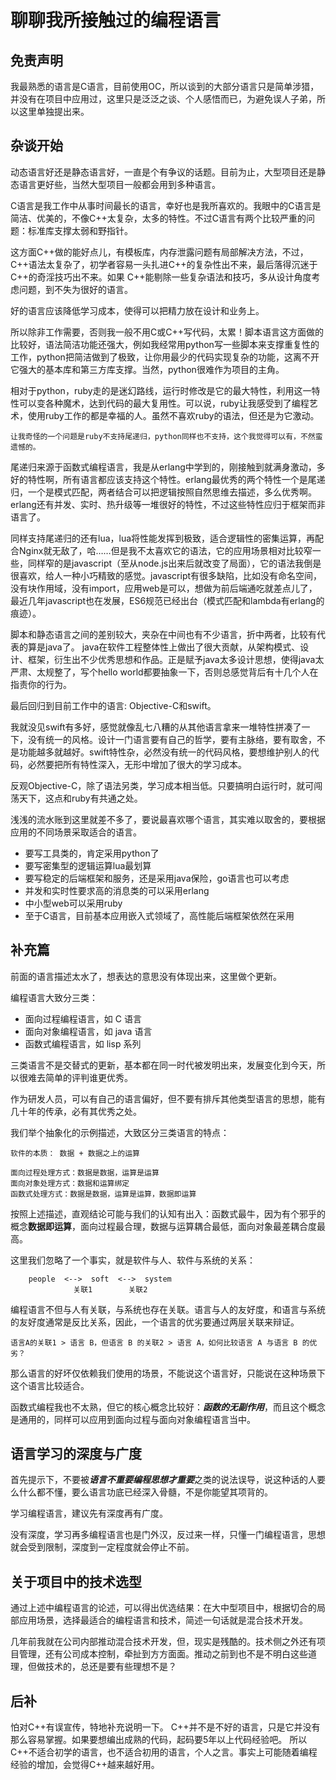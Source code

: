 # 聊聊我所接触过的编程语言


## 免责声明
我最熟悉的语言是C语言，目前使用OC，所以谈到的大部分语言只是简单涉猎，并没有在项目中应用过，这里只是泛泛之谈、个人感悟而已，为避免误人子弟，所以这里单独提出来。

## 杂谈开始
动态语言好还是静态语言好，一直是个有争议的话题。目前为止，大型项目还是静态语言更好些，当然大型项目一般都会用到多种语言。

C语言是我工作中从事时间最长的语言，幸好也是我所喜欢的。我眼中的C语言是简洁、优美的，不像C++太复杂，太多的特性。不过C语言有两个比较严重的问题：标准库支撑太弱和野指针。

这方面C++做的能好点儿，有模板库，内存泄露问题有局部解决方法，不过，C++语法太复杂了，初学者容易一头扎进C++的复杂性出不来，最后落得沉迷于C++的奇淫技巧出不来。如果 C++能剔除一些复杂语法和技巧，多从设计角度考虑问题，到不失为很好的语言。

好的语言应该降低学习成本，使得可以把精力放在设计和业务上。

所以除非工作需要，否则我一般不用C或C++写代码，太累！脚本语言这方面做的比较好，语法简洁功能还强大，例如我经常用python写一些脚本来支撑重复性的工作，python把简洁做到了极致，让你用最少的代码实现复杂的功能，这离不开它强大的基本库和第三方库支撑。当然，python很难作为项目的主角。

相对于python，ruby走的是迷幻路线，运行时修改是它的最大特性，利用这一特性可以变各种魔术，达到代码的最大复用性。可以说，ruby让我感受到了编程艺术，使用ruby工作的都是幸福的人。虽然不喜欢ruby的语法，但还是为它激动。

	让我奇怪的一个问题是ruby不支持尾递归，python同样也不支持，这个我觉得可以有，不然蛮遗憾的。

尾递归来源于函数式编程语言，我是从erlang中学到的，刚接触到就满身激动，多好的特性啊，所有语言都应该支持这个特性。erlang最优秀的两个特性一个是尾递归，一个是模式匹配，两者结合可以把逻辑按照自然思维去描述，多么优秀啊。erlang还有并发、实时、热升级等一堆很好的特性，不过这些特性应归于框架而非语言了。

同样支持尾递归的还有lua，lua将性能发挥到极致，适合逻辑性的密集运算，再配合Nginx就无敌了，哈……但是我不太喜欢它的语法，它的应用场景相对比较窄一些，同样窄的是javascript（至从node.js出来后就改变了局面），它的语法我倒是很喜欢，给人一种小巧精致的感觉。javascript有很多缺陷，比如没有命名空间，没有块作用域，没有import，应用web是可以，想做为前后端通吃就差点儿了，最近几年javascript也在发展，ES6规范已经出台（模式匹配和lambda有erlang的痕迹）。

脚本和静态语言之间的差别较大，夹杂在中间也有不少语言，折中两者，比较有代表的算是java了。
java在软件工程整体性上做出了很大贡献，从架构模式、设计、框架，衍生出不少优秀思想和作品。正是赋予java太多设计思想，使得java太严肃、太规整了，写个hello world都要抽象一下，否则总感觉背后有十几个人在指责你的行为。

最后回归到目前工作中的语言: Objective-C和swift。

我就没见swift有多好，感觉就像乱七八糟的从其他语言拿来一堆特性拼凑了一下，没有统一的风格。设计一门语言要有自己的哲学，要有主脉络，要有取舍，不是功能越多就越好。swift特性杂，必然没有统一的代码风格，要想维护别人的代码，必然要把所有特性深入，无形中增加了很大的学习成本。

反观Objective-C，除了语法另类，学习成本相当低。只要搞明白运行时，就可闯荡天下，这点和ruby有共通之处。

浅浅的流水账到这里就差不多了，要说最喜欢哪个语言，其实难以取舍的，要根据应用的不同场景采取适合的语言。

* 要写工具类的，肯定采用python了
* 要写密集型的逻辑运算lua最划算
* 要写稳定的后端框架和服务，还是采用java保险，go语言也可以考虑
* 并发和实时性要求高的消息类的可以采用erlang
* 中小型web可以采用ruby
* 至于C语言，目前基本应用嵌入式领域了，高性能后端框架依然在采用

## 补充篇

前面的语言描述太水了，想表达的意思没有体现出来，这里做个更新。

编程语言大致分三类：

- 面向过程编程语言，如 C 语言
- 面向对象编程语言，如 java 语言
- 函数式编程语言，如 lisp 系列

三类语言不是交替式的更新，基本都在同一时代被发明出来，发展变化到今天，所以很难去简单的评判谁更优秀。

作为研发人员，可以有自己的语言偏好，但不要有排斥其他类型语言的思想，能有几十年的传承，必有其优秀之处。

我们举个抽象化的示例描述，大致区分三类语言的特点：

```
软件的本质： 数据 + 数据之上的运算

面向过程处理方式：数据是数据，运算是运算
面向对象处理方式：数据和运算绑定
函数式处理方式：数据是数据，运算是运算，数据即运算
```

按照上述描述，直观结论可能与我们的认知有出入：函数式最牛，因为有个邪乎的概念**数据即运算**，面向过程最合理，数据与运算耦合最低，面向对象最差耦合度最高。

这里我们忽略了一个事实，就是软件与人、软件与系统的关系：

```
	people  <-->  soft  <-->  system
			  关联1        关联2
```

编程语言不但与人有关联，与系统也存在关联。语言与人的友好度，和语言与系统的友好度通常是反比关系，因此，一个语言的优劣要通过两层关联来辩证。

```
语言A的关联1 > 语言 B，但语言 B 的关联2 > 语言 A，如何比较语言 A 与语言 B 的优劣？
```

那么语言的好坏仅依赖我们使用的场景，不能说这个语言好，只能说在这种场景下这个语言比较适合。

函数式编程我也不太熟，但它的核心概念比较好：***函数的无副作用***，而且这个概念是通用的，同样可以应用到面向过程与面向对象编程语言当中。

## 语言学习的深度与广度

首先提示下，不要被***语言不重要编程思想才重要***之类的说法误导，说这种话的人要么什么都不懂，要么语言功底已经深入骨髓，不是你能望其项背的。

学习编程语言，建议先有深度再有广度。

没有深度，学习再多编程语言也是门外汉，反过来一样，只懂一门编程语言，思想就会受到限制，深度到一定程度就会停止不前。

## 关于项目中的技术选型

通过上述中编程语言的论述，可以得出优选结果：在大中型项目中，根据切合的局部应用场景，选择最适合的编程语言和技术，简述一句话就是混合技术开发。

几年前我就在公司内部推动混合技术开发，但，现实是残酷的。技术侧之外还有项目管理，还有公司成本控制，牵扯到方方面面。推动之前到也不是不明白这些道理，但做技术的，总还是要有些理想不是？

## 后补

怕对C++有误宣传，特地补充说明一下。
C++并不是不好的语言，只是它并没有那么容易掌握。如果要想编出成熟的代码，起码要5年以上代码经验吧。
所以C++不适合初学的语言，也不适合初用的语言，个人之言。事实上可能随着编程经验的增加，会觉得C++越来越好用。


